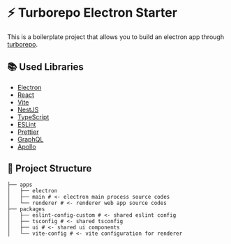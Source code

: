 # ⚡ Turborepo Electron Starter

This is a boilerplate project that allows you to build an electron app through [turborepo](https://turbo.build/repo).

## 📚 Used Libraries

- [Electron](https://www.electronjs.org/)
- [React](https://reactjs.org/)
- [Vite](https://vitejs.dev/)
- [NestJS](https://nestjs.com/)
- [TypeScript](https://www.typescriptlang.org/)
- [ESLint](https://eslint.org/)
- [Prettier](https://prettier.io/)
- [GraphQL](https://graphql.org/)
- [Apollo](https://www.apollographql.com/)

## 🌳 Project Structure

```
├── apps 
│   ├── electron
│   ├── main # <- electron main process source codes
│   └── renderer # <- renderer web app source codes
├── packages
│   ├── eslint-config-custom # <- shared eslint config
│   ├── tsconfig # <- shared tsconfig
│   ├── ui # <- shared ui components
│   └── vite-config # <- vite configuration for renderer
```
